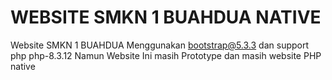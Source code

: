 # WEBSITE SMKN 1 BUAHDUA NATIVE 


Website SMKN 1 BUAHDUA Menggunakan bootstrap@5.3.3 dan support php php-8.3.12
Namun Website Ini masih Prototype dan masih website PHP native 



